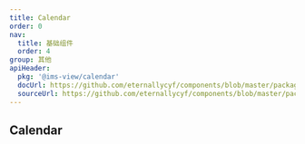 ```yaml
---
title: Calendar
order: 0
nav:
  title: 基础组件
  order: 4
group: 其他
apiHeader:
  pkg: '@ims-view/calendar'
  docUrl: https://github.com/eternallycyf/components/blob/master/packages/calendar/src/Calendar/index.md
  sourceUrl: https://github.com/eternallycyf/components/blob/master/packages/calendar/src/Calendar/index.tsx
---
```


## Calendar

<code src='./demo/demo1.tsx'></code>
